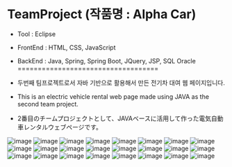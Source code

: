 # TeamProject (작품명 : Alpha Car)

- Tool : Eclipse
- FrontEnd : HTML, CSS, JavaScript
- BackEnd : Java, Spring, Spring Boot, JQuery, JSP, SQL Oracle
===================================


- 두번째 팀프로젝트로서 자바 기반으로 활용해서 만든 전기차 대여 웹 페이지입니다.
- This is an electric vehicle rental web page made using JAVA as the second team project.
- 2番目のチームプロジェクトとして、JAVAベースに活用して作った電気自動車レンタルウェブページです。

![image](https://user-images.githubusercontent.com/71341828/202855756-89b4d05c-8fd8-444e-8807-4269bb5d9d6f.png)
![image](https://user-images.githubusercontent.com/71341828/202855768-1730e812-9bfb-40cb-bc79-6ce08cfdd79a.png)
![image](https://user-images.githubusercontent.com/71341828/202855779-e916d97b-a5e8-4a6b-97c8-4e7999246ba7.png)
![image](https://user-images.githubusercontent.com/71341828/202855787-50aab1e4-96d6-463c-b320-3a4b9530590d.png)
![image](https://user-images.githubusercontent.com/71341828/202855804-42d130ca-5e76-46ac-b9af-2b4777815f91.png)
![image](https://user-images.githubusercontent.com/71341828/202855819-e386d544-2709-42a5-a8a2-2e32b19fe40c.png)
![image](https://user-images.githubusercontent.com/71341828/202855826-0911a8d8-9e3d-4a48-83d1-fb6bd66234e4.png)
![image](https://user-images.githubusercontent.com/71341828/202855839-41b3a153-f562-4210-b8c7-50292fc98e75.png)
![image](https://user-images.githubusercontent.com/71341828/202855853-f34ce09d-fd88-419d-8797-8473b458eff2.png)
![image](https://user-images.githubusercontent.com/71341828/202855867-fb0e11a3-fc7c-4481-8404-0278ed180676.png)
![image](https://user-images.githubusercontent.com/71341828/202855876-dd80afda-2be1-47a7-aaa9-9e9a2f413c8e.png)
![image](https://user-images.githubusercontent.com/71341828/202855881-35a5fa8d-8cc7-4781-ad9f-51aff052d87d.png)
![image](https://user-images.githubusercontent.com/71341828/202855890-041d4e6b-5c44-42df-96a5-233f6bc15578.png)
![image](https://user-images.githubusercontent.com/71341828/202855902-7afe6fb3-52c3-4678-a614-17cfd86237d9.png)
![image](https://user-images.githubusercontent.com/71341828/202855907-9dd6e2a4-0781-4e29-8c9c-a8523d4a395e.png)
![image](https://user-images.githubusercontent.com/71341828/202855913-8e3dec70-2174-43e8-a60c-51e8cd509072.png)
![image](https://user-images.githubusercontent.com/71341828/202855924-5d1b4143-5f70-4b85-9de7-662ea7c3ea74.png)
![image](https://user-images.githubusercontent.com/71341828/202855932-0ceba60b-8fb8-4001-9d38-5278f0151a6b.png)
![image](https://user-images.githubusercontent.com/71341828/202855938-06cea38c-c718-44b5-92ba-d0c172c1f6bf.png)
![image](https://user-images.githubusercontent.com/71341828/202855946-2fa46960-c6ec-41a7-962b-5b01cf195e48.png)
![image](https://user-images.githubusercontent.com/71341828/202855957-28b92f76-63b4-4d67-af6f-080bd5471378.png)
![image](https://user-images.githubusercontent.com/71341828/202855979-8e2c4f32-7c1e-47f8-be45-63dd94429d0f.png)
![image](https://user-images.githubusercontent.com/71341828/202855996-786a414b-1835-403e-948f-0a2ca7a7b6c8.png)
![image](https://user-images.githubusercontent.com/71341828/202856007-fd2b9143-7f01-4a6c-8ab0-d156fbc65003.png)

